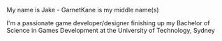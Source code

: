 My name is Jake - GarnetKane is my middle name(s)

I'm a passionate game developer/designer finishing up my Bachelor of Science in Games Development at the University of Technology, Sydney

